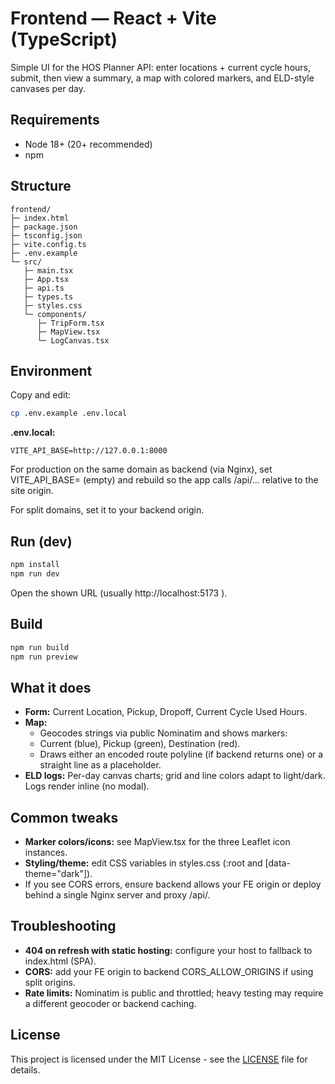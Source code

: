 # Frontend — React + Vite (TypeScript)

Simple UI for the HOS Planner API: enter locations + current cycle hours, submit, then view a summary, a map with colored markers, and ELD-style canvases per day.

## Requirements

- Node 18+ (20+ recommended)
- npm

## Structure
```
frontend/
├─ index.html
├─ package.json
├─ tsconfig.json
├─ vite.config.ts
├─ .env.example
└─ src/
   ├─ main.tsx
   ├─ App.tsx
   ├─ api.ts
   ├─ types.ts
   ├─ styles.css
   └─ components/
      ├─ TripForm.tsx
      ├─ MapView.tsx
      └─ LogCanvas.tsx
```

## Environment

Copy and edit:

```bash
cp .env.example .env.local
```

**.env.local:**

```
VITE_API_BASE=http://127.0.0.1:8000
```

For production on the same domain as backend (via Nginx), set VITE_API_BASE= (empty) and rebuild so the app calls /api/... relative to the site origin.

For split domains, set it to your backend origin.

## Run (dev)
```bash
npm install
npm run dev
```

Open the shown URL (usually http://localhost:5173
).

## Build
```bash
npm run build
npm run preview
```

## What it does

- **Form:** Current Location, Pickup, Dropoff, Current Cycle Used Hours.
- **Map:**
  - Geocodes strings via public Nominatim and shows markers:
  - Current (blue), Pickup (green), Destination (red).
  - Draws either an encoded route polyline (if backend returns one) or a straight line as a placeholder.
- **ELD logs:** Per-day canvas charts; grid and line colors adapt to light/dark. Logs render inline (no modal).

## Common tweaks

- **Marker colors/icons:** see MapView.tsx for the three Leaflet icon instances.
- **Styling/theme:** edit CSS variables in styles.css (:root and [data-theme="dark"]).
- If you see CORS errors, ensure backend allows your FE origin or deploy behind a single Nginx server and proxy /api/.

## Troubleshooting

- **404 on refresh with static hosting:** configure your host to fallback to index.html (SPA).
- **CORS:** add your FE origin to backend CORS_ALLOW_ORIGINS if using split origins.
- **Rate limits:** Nominatim is public and throttled; heavy testing may require a different geocoder or backend caching.

## License

This project is licensed under the MIT License - see the [LICENSE](LICENSE) file for details.
